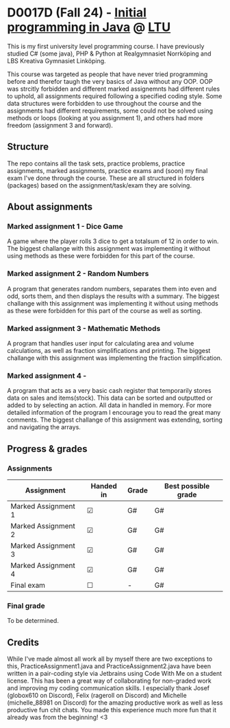 # D0017D (Fall 24) - [Initial programming in Java](https://www.ltu.se/en/education/course/d00/d0017d-initial-programming-in-java) @ [LTU](https://ltu.se/en)
This is my first university level programming course. I have previously studied C# (some java), PHP & Python at Realgymnasiet Norrköping and LBS Kreativa Gymnasiet Linköping.

This course was targeted as people that have never tried programming before and therefor taugh the very basics of Java without any OOP. OOP was strcitly forbidden and different marked assignemnts had different rules to uphold, all assignments required following a specified coding style. Some data structures were forbidden to use throughout the course and the assignments had different requirements, some could not be solved using methods or loops (looking at you assignment 1), and others had more freedom (assignment 3 and forward).


## Structure
The repo contains all the task sets, practice problems, practice assignments, marked assignments, practice exams and (soon) my final exam I've done through the course. These are all structured in folders (packages) based on the assignment/task/exam they are solving.

## About assignments

### Marked assignment 1 - Dice Game
A game where the player rolls 3 dice to get a totalsum of 12 in order to win.
The biggest challange with this assignment was implementing it without using methods as these were forbidden for this part of the course.


### Marked assignment 2 - Random Numbers
A program that generates random numbers, separates them into even and odd, sorts them, and then displays the results with a summary.
The biggest challange with this assignment was implementing it without using methods as these were forbidden for this part of the course as well as sorting.

### Marked assignment 3 - Mathematic Methods
A program that handles user input for calculating area and volume calculations, as well as fraction simplifications and printing.
The biggest challange with this assignment was implementing the fraction simplification.

### Marked assignment 4 - 
A program that acts as a very basic cash register that temporarily stores data on sales and items(stock). This data can be sorted and outputted or added to by selecting an action. All data in handled in memory. For more detailed information of the program I encourage you to read the great many comments.
The biggest challange of this assignment was extending, sorting and navigating the arrays.

## Progress & grades

### Assignments

| Assignment          | Handed in | Grade      | Best possible grade |
|---------------------|-----------|------------|---------------------|
| Marked Assignment 1 | &#9745;   | G#         | G#                  |
| Marked Assignment 2 | &#9745;   | G#         | G#                  |
| Marked Assignment 3 | &#9745;   | G#         | G#                  |
| Marked Assignment 4 | &#9745;   | G#         | G#                  |
| Final exam          | &#9744;   | -          | G#                  |

### Final grade
To be determined.

## Credits
While I've made almost all work all by myself there are two exceptions to this, PracticeAssignment1.java and PracticeAssignment2.java have been written in a pair-coding style via Jetbrains using Code With Me on a student license. This has been a great way of collaborating for non-graded work and improving my coding communication skills.
I especially thank Josef (globox610 on Discord), Felix (rageroll on Discord) and Michelle (michelle_88981 on Discord) for the amazing productive work as well as less productive fun chit chats. You made this experience much more fun that it already was from the beginning! <3


